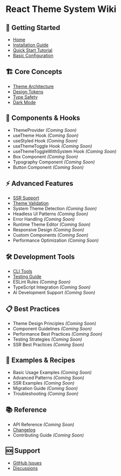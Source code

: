 # React Theme System Wiki

## 🚀 Getting Started
- [Home](Home)
- [Installation Guide](Installation-Guide)
- [Quick Start Tutorial](Quick-Start-Tutorial)
- [Basic Configuration](Basic-Configuration)

## 🏗️ Core Concepts
- [Theme Architecture](Theme-Architecture)
- [Design Tokens](Design-Tokens)
- [Type Safety](Type-Safety)
- [Dark Mode](Dark-Mode)

## 🧩 Components & Hooks
- ThemeProvider *(Coming Soon)*
- useTheme Hook *(Coming Soon)*
- useStyled Hook *(Coming Soon)*
- useThemeToggle Hook *(Coming Soon)*
- useThemeToggleWithSystem Hook *(Coming Soon)*
- Box Component *(Coming Soon)*
- Typography Component *(Coming Soon)*
- Button Component *(Coming Soon)*

## ⚡ Advanced Features
- [SSR Support](SSR-Support)
- [Theme Validation](Theme-Validation)
- System Theme Detection *(Coming Soon)*
- Headless UI Patterns *(Coming Soon)*
- Error Handling *(Coming Soon)*
- Runtime Theme Editor *(Coming Soon)*
- Responsive Design *(Coming Soon)*
- Custom Components *(Coming Soon)*
- Performance Optimization *(Coming Soon)*

## 🛠️ Development Tools
- [CLI Tools](CLI-Tools)
- [Testing Guide](Testing-Guide)
- ESLint Rules *(Coming Soon)*
- TypeScript Integration *(Coming Soon)*
- AI Development Support *(Coming Soon)*

## 📋 Best Practices
- Theme Design Principles *(Coming Soon)*
- Component Guidelines *(Coming Soon)*
- Performance Best Practices *(Coming Soon)*
- Testing Strategies *(Coming Soon)*
- SSR Best Practices *(Coming Soon)*

## 📖 Examples & Recipes
- Basic Usage Examples *(Coming Soon)*
- Advanced Patterns *(Coming Soon)*
- SSR Examples *(Coming Soon)*
- Migration Guide *(Coming Soon)*
- Troubleshooting *(Coming Soon)*

## 📚 Reference
- API Reference *(Coming Soon)*
- [Changelog](../CHANGELOG.md)
- Contributing Guide *(Coming Soon)*

## 🆘 Support
- [GitHub Issues](https://github.com/salehammar/react-theme-system/issues)
- [Discussions](https://github.com/salehammar/react-theme-system/discussions)
